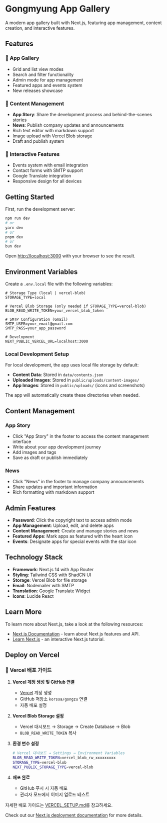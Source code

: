 # Gongmyung App Gallery

A modern app gallery built with Next.js, featuring app management, content creation, and interactive features.

## Features

### 🎨 App Gallery
- Grid and list view modes
- Search and filter functionality
- Admin mode for app management
- Featured apps and events system
- New releases showcase

### 📝 Content Management
- **App Story**: Share the development process and behind-the-scenes stories
- **News**: Publish company updates and announcements
- Rich text editor with markdown support
- Image upload with Vercel Blob storage
- Draft and publish system

### 🎉 Interactive Features
- Events system with email integration
- Contact forms with SMTP support
- Google Translate integration
- Responsive design for all devices

## Getting Started

First, run the development server:

```bash
npm run dev
# or
yarn dev
# or
pnpm dev
# or
bun dev
```

Open [http://localhost:3000](http://localhost:3000) with your browser to see the result.

## Environment Variables

Create a `.env.local` file with the following variables:

```env
# Storage Type (local | vercel-blob)
STORAGE_TYPE=local

# Vercel Blob Storage (only needed if STORAGE_TYPE=vercel-blob)
BLOB_READ_WRITE_TOKEN=your_vercel_blob_token

# SMTP Configuration (Gmail)
SMTP_USER=your_email@gmail.com
SMTP_PASS=your_app_password

# Development
NEXT_PUBLIC_VERCEL_URL=localhost:3000
```

### Local Development Setup

For local development, the app uses local file storage by default:

- **Content Data**: Stored in `data/contents.json`
- **Uploaded Images**: Stored in `public/uploads/content-images/`
- **App Images**: Stored in `public/uploads/` (icons and screenshots)

The app will automatically create these directories when needed.

## Content Management

### App Story
- Click "App Story" in the footer to access the content management interface
- Write about your app development journey
- Add images and tags
- Save as draft or publish immediately

### News
- Click "News" in the footer to manage company announcements
- Share updates and important information
- Rich formatting with markdown support

## Admin Features

- **Password**: Click the copyright text to access admin mode
- **App Management**: Upload, edit, and delete apps
- **Content Management**: Create and manage stories and news
- **Featured Apps**: Mark apps as featured with the heart icon
- **Events**: Designate apps for special events with the star icon

## Technology Stack

- **Framework**: Next.js 14 with App Router
- **Styling**: Tailwind CSS with ShadCN UI
- **Storage**: Vercel Blob for file storage
- **Email**: Nodemailer with SMTP
- **Translation**: Google Translate Widget
- **Icons**: Lucide React

## Learn More

To learn more about Next.js, take a look at the following resources:

- [Next.js Documentation](https://nextjs.org/docs) - learn about Next.js features and API.
- [Learn Next.js](https://nextjs.org/learn) - an interactive Next.js tutorial.

## Deploy on Vercel

### 🚀 **Vercel 배포 가이드**

1. **Vercel 계정 생성 및 GitHub 연결**
   - [Vercel](https://vercel.com) 계정 생성
   - GitHub 저장소 `korssa/gongzu` 연결
   - 자동 배포 설정

2. **Vercel Blob Storage 설정**
   - Vercel 대시보드 → Storage → Create Database → Blob
   - `BLOB_READ_WRITE_TOKEN` 복사

3. **환경 변수 설정**
   ```bash
   # Vercel 대시보드 → Settings → Environment Variables
   BLOB_READ_WRITE_TOKEN=vercel_blob_rw_xxxxxxxxx
   STORAGE_TYPE=vercel-blob
   NEXT_PUBLIC_STORAGE_TYPE=vercel-blob
   ```

4. **배포 완료**
   - GitHub 푸시 시 자동 배포
   - 관리자 모드에서 이미지 업로드 테스트

자세한 배포 가이드는 [VERCEL_SETUP.md](./VERCEL_SETUP.md)를 참고하세요.

Check out our [Next.js deployment documentation](https://nextjs.org/docs/app/building-your-application/deploying) for more details.
